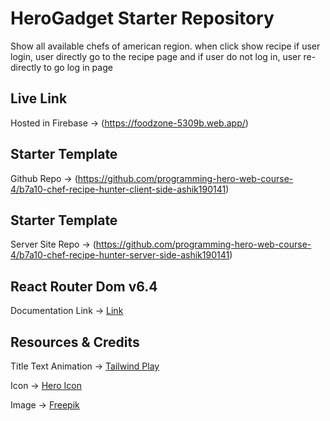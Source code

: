 # HeroGadget Starter Repository

Show all available chefs of american region. when click show recipe if user login, user directly go to the recipe page and if user do not log in, user re-directly to go log in page

## Live Link
Hosted in Firebase -> (https://foodzone-5309b.web.app/)


## Starter Template
Github Repo -> (https://github.com/programming-hero-web-course-4/b7a10-chef-recipe-hunter-client-side-ashik190141)


## Starter Template
Server Site Repo -> (https://github.com/programming-hero-web-course-4/b7a10-chef-recipe-hunter-server-side-ashik190141)

## React Router Dom v6.4 
Documentation Link -> [Link](https://reactrouter.com/en/main/start/overview)


## Resources & Credits

Title Text Animation -> [Tailwind Play](https://play.tailwindcss.com/VCZwwz1e3R)

Icon -> [Hero Icon](https://heroicons.com/)

Image -> [Freepik](https://www.freepik.com/)

